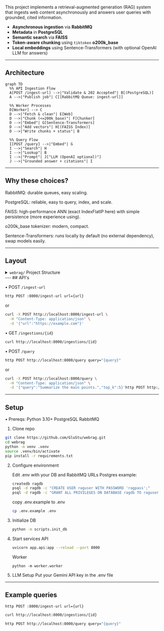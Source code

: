 This project implements a retrieval-augmented generation (RAG) system that ingests web content asynchronously and answers user queries with grounded, cited information.

- **Asynchronous ingestion** via **RabbitMQ**
- **Metadata** in **PostgreSQL**
- **Semantic search** via **FAISS**
- **Token-aware chunking** using `tiktoken` **o200k_base**
- **Local embeddings** using Sentence-Transformers (with optional OpenAI LLM for answers)

---

## Architecture

```mermaid
graph TD
  %% API Ingestion Flow
  A[POST /ingest-url] -->|"Validate & 202 Accepted"| B[(PostgreSQL)]
  A -->|"Publish job"| C[[RabbitMQ Queue: ingest-url]]

  %% Worker Processes
  D[Worker] --> C
  D -->|"Fetch & clean"| E[Web]
  D -->|"Chunk (<=200k_base)"| F[Chunker]
  D -->|"Embed"| G[Sentence-Transformers]
  D -->|"Add vectors"| H[(FAISS Index)]
  D -->|"Write chunks + status"| B

  %% Query Flow
  I[POST /query] -->|"Embed"| G
  I -->|"Search"| H
  I -->|"Lookup"| B
  I -->|"Prompt"| J["LLM (OpenAI optional)"]
  J -->|"Grounded answer + citations"| I
```
---


## Why these choices?

RabbitMQ: durable queues, easy scaling.

PostgreSQL: reliable, easy to query, index, and scale.

FAISS: high-performance ANN (exact IndexFlatIP here) with simple persistence (more experience using).

o200k_base tokenizer: modern, compact.

Sentence-Transformers: runs locally by default (no external dependency), swap models easily.

---
## Layout
<details>
<summary><code>webrag/</code> Project Structure</summary>

webrag/
├─ app/
│  ├─ __init__.py
│  ├─ api.py                 # FastAPI app (POST /ingest-url, POST /query, GET /ingestions/{id}, GET /health)
│  ├─ config.py              # Settings via env vars
│  ├─ db.py                  # SQLAlchemy engine/session/base
│  ├─ models.py              # SQLAlchemy models (Ingestion, Chunk)
│  ├─ schemas.py             # Pydantic request/response models
│  ├─ queue.py               # RabbitMQ publisher helper
│  ├─ fetcher.py             # Robust web fetch + content extraction (trafilatura + bs4 fallback)
│  ├─ chunker.py             # Token-based chunking with tiktoken "o200k_base"
│  ├─ embeddings.py          # Sentence-Transformers wrapper (+ normalization)
│  ├─ vectorstore.py         # FAISS index wrapper with file locking
│  ├─ llm.py                 # LLM answer synthesis (OpenAI optional, safe fallback)
│  └─ utils.py               # small helpers
├─ worker/
│  └─ worker.py              # RabbitMQ consumer: fetch → chunk → embed → index → persist
├─ scripts/
│  └─ init_db.py             # Create tables if they don't exist
├─ data/                     # created at runtime (faiss index + lock live here)
├─ .env.example
├─ requirements.txt
└─ README.md
</details>
---
## API's

• POST `/ingest-url`

```bash
http POST :8000/ingest-url url={url}
```
or

```bash
curl -X POST http://localhost:8000/ingest-url \
  -H "Content-Type: application/json" \
  -d '{"url":"https://example.com"}'
```
• GET `/ingestions/{id}`

```bash
curl http://localhost:8000/ingestions/{id}
```

• POST `/query`

```bash
http POST http://localhost:8000/query query="{query}"
```
or
```bash
curl -X POST http://localhost:8000/query \
  -H "Content-Type: application/json" \
  -d '{"query":"Summarize the main points.","top_k":5}'http POST http://localhost:8000/query query="{query}"
```

---
## Setup

• Prereqs:
    Python 3.10+
    PostgreSQL
    RabbitMQ

1. Clone repo
```bash
git clone https://github.com/GluStu/webrag.git
cd webrag
python -m venv .venv
source .venv/bin/activate
pip install -r requirements.txt
```

2. Configure environment

    Edit .env with your DB and RabbitMQ URLs
    Postgres example:
    ```bash
    createdb ragdb
    psql -d ragdb -c "CREATE USER raguser WITH PASSWORD 'ragpass';"
    psql -d ragdb -c "GRANT ALL PRIVILEGES ON DATABASE ragdb TO raguser;"
    ```

    copy .env.example to .env

    ```bash 
    cp .env.example .env
    ```

3. Initialize DB

    ```bash
    python -m scripts.init_db
    ```

4. Start services
    API
    ```bash
    uvicorn app.api:app --reload --port 8000
    ```
    Worker
    ```
    python -m worker.worker
    ```

5. LLM Setup
    Put your Gemini API key in the .env file

---

## Example queries

```bash
http POST :8000/ingest-url url={url}
```
```bash
curl http://localhost:8000/ingestions/{id}
```
```bash
http POST http://localhost:8000/query query="{query}"
```

